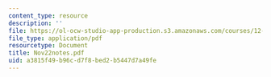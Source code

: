 ```yaml
---
content_type: resource
description: ''
file: https://ol-ocw-studio-app-production.s3.amazonaws.com/courses/12-109-petrology-fall-2005/a3815f49b96cd7f8bed2b5447d7a49fe_Nov22notes.pdf
file_type: application/pdf
resourcetype: Document
title: Nov22notes.pdf
uid: a3815f49-b96c-d7f8-bed2-b5447d7a49fe
---
```

